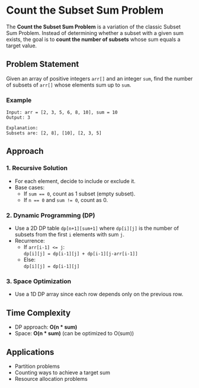 # Count the Subset Sum Problem

The **Count the Subset Sum Problem** is a variation of the classic Subset Sum Problem. Instead of determining whether a subset with a given sum exists, the goal is to **count the number of subsets** whose sum equals a target value.

## Problem Statement

Given an array of positive integers `arr[]` and an integer `sum`, find the number of subsets of `arr[]` whose elements sum up to `sum`.

### Example

```text
Input: arr = [2, 3, 5, 6, 8, 10], sum = 10
Output: 3

Explanation:
Subsets are: [2, 8], [10], [2, 3, 5]
```

## Approach

### 1. Recursive Solution

- For each element, decide to include or exclude it.
- Base cases:
    - If `sum == 0`, count as 1 subset (empty subset).
    - If `n == 0` and `sum != 0`, count as 0.

### 2. Dynamic Programming (DP)

- Use a 2D DP table `dp[n+1][sum+1]` where `dp[i][j]` is the number of subsets from the first `i` elements with sum `j`.
- Recurrence:
    - If `arr[i-1] <= j`:  
        `dp[i][j] = dp[i-1][j] + dp[i-1][j-arr[i-1]]`
    - Else:  
        `dp[i][j] = dp[i-1][j]`

### 3. Space Optimization

- Use a 1D DP array since each row depends only on the previous row.

## Time Complexity

- DP approach: **O(n * sum)**
- Space: **O(n * sum)** (can be optimized to O(sum))

## Applications

- Partition problems
- Counting ways to achieve a target sum
- Resource allocation problems
